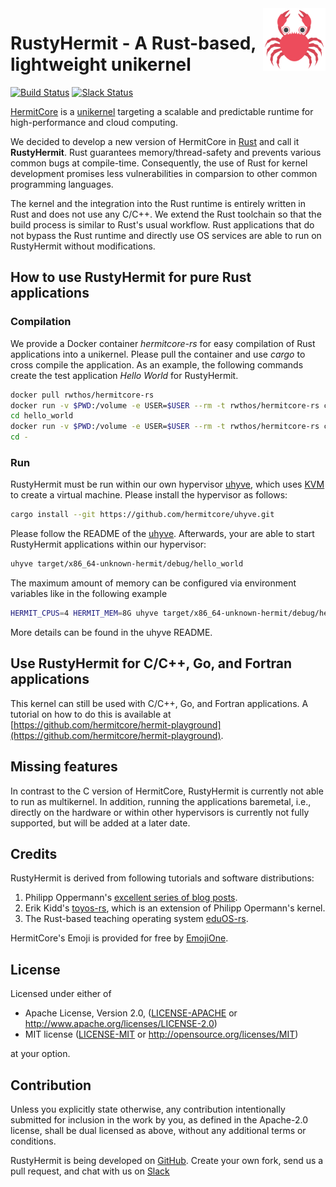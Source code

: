 <img width="100" align="right" src="img/hermitcore_logo.png" />

# RustyHermit - A Rust-based, lightweight unikernel

[![Build Status](https://git.rwth-aachen.de/acs/public/hermitcore/libhermit-rs/badges/master/pipeline.svg)](https://git.rwth-aachen.de/acs/public/hermitcore/libhermit-rs/pipelines)
[![Slack Status](https://radiant-ridge-95061.herokuapp.com/badge.svg)](https://radiant-ridge-95061.herokuapp.com)

[HermitCore]( http://www.hermitcore.org ) is a
[unikernel](http://unikernel.org) targeting a scalable and predictable runtime for high-performance and cloud computing.

We decided to develop a new version of HermitCore in [Rust](https://www.rust-lang.org) and call it **RustyHermit**.
Rust guarantees memory/thread-safety and prevents various common bugs at compile-time.
Consequently, the use of Rust for kernel development promises less vulnerabilities in comparsion to other common programming languages.

The kernel and the integration into the Rust runtime is entirely written in Rust and does not use any C/C++.
We extend the Rust toolchain so that the build process is similar to Rust's usual workflow.
Rust applications that do not bypass the Rust runtime and directly use OS services are able to run on RustyHermit without modifications.

## How to use RustyHermit for pure Rust applications

### Compilation

We provide a Docker container *hermitcore-rs* for easy compilation of Rust applications into a unikernel.
Please pull the container and use *cargo* to cross compile the application.
As an example, the following commands create the test application *Hello World* for RustyHermit.

```sh
docker pull rwthos/hermitcore-rs
docker run -v $PWD:/volume -e USER=$USER --rm -t rwthos/hermitcore-rs cargo new hello_world --bin
cd hello_world
docker run -v $PWD:/volume -e USER=$USER --rm -t rwthos/hermitcore-rs cargo build --target x86_64-unknown-hermit
cd -
```

### Run

RustyHermit must be run within our own hypervisor [uhyve](https://github.com/hermitcore/uhyve), which uses [KVM](https://www.linux-kvm.org/) to create a virtual machine.
Please install the hypervisor as follows:

```sh
cargo install --git https://github.com/hermitcore/uhyve.git
```
Please follow the README of the [uhyve](https://github.com/hermitcore/uhyve).
Afterwards, your are able to start RustyHermit applications within our hypervisor:

```sh
uhyve target/x86_64-unknown-hermit/debug/hello_world
```

The maximum amount of memory can be configured via environment variables like in the following example

```sh
HERMIT_CPUS=4 HERMIT_MEM=8G uhyve target/x86_64-unknown-hermit/debug/hello_world
```

More details can be found in the uhyve README.

## Use RustyHermit for C/C++, Go, and Fortran applications

This kernel can still be used with C/C++, Go, and Fortran applications.
A tutorial on how to do this is available at [https://github.com/hermitcore/hermit-playground](https://github.com/hermitcore/hermit-playground).

## Missing features

In contrast to the C version of HermitCore, RustyHermit is currently not able to run as multikernel.
In addition, running the applications baremetal, i.e., directly on the hardware or within other hypervisors is currently not fully supported, but will be added at a later date.

## Credits

RustyHermit is derived from following tutorials and software distributions:

1. Philipp Oppermann's [excellent series of blog posts][opp].
2. Erik Kidd's [toyos-rs][kidd], which is an extension of Philipp Opermann's kernel.
3. The Rust-based teaching operating system [eduOS-rs][eduos].

[opp]: http://blog.phil-opp.com/
[kidd]: http://www.randomhacks.net/bare-metal-rust/
[eduos]: http://rwth-os.github.io/eduOS-rs/

HermitCore's Emoji is provided for free by [EmojiOne](https://www.gfxmag.com/crab-emoji-vector-icon/).

## License

Licensed under either of

* Apache License, Version 2.0, ([LICENSE-APACHE](LICENSE-APACHE) or http://www.apache.org/licenses/LICENSE-2.0)
* MIT license ([LICENSE-MIT](LICENSE-MIT) or http://opensource.org/licenses/MIT)

at your option.

## Contribution

Unless you explicitly state otherwise, any contribution intentionally submitted for inclusion in the work by you, as defined in the Apache-2.0 license, shall be dual licensed as above, without any additional terms or conditions.

RustyHermit is being developed on [GitHub](https://github.com/hermitcore/libhermit-rs).
Create your own fork, send us a pull request, and chat with us on [Slack](https://radiant-ridge-95061.herokuapp.com)
